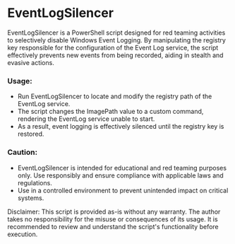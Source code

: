# EventLogSilencer
EventLogSilencer is a PowerShell script designed for red teaming activities to selectively disable Windows Event Logging. By manipulating the registry key responsible for the configuration of the Event Log service, the script effectively prevents new events from being recorded, aiding in stealth and evasive actions.

### Usage:
- Run EventLogSilencer to locate and modify the registry path of the EventLog service.
- The script changes the ImagePath value to a custom command, rendering the EventLog service unable to start.
- As a result, event logging is effectively silenced until the registry key is restored.

### Caution:
- EventLogSilencer is intended for educational and red teaming purposes only. Use responsibly and ensure compliance with applicable laws and regulations.
- Use in a controlled environment to prevent unintended impact on critical systems.

Disclaimer:
This script is provided as-is without any warranty. The author takes no responsibility for the misuse or consequences of its usage. It is recommended to review and understand the script's functionality before execution.
